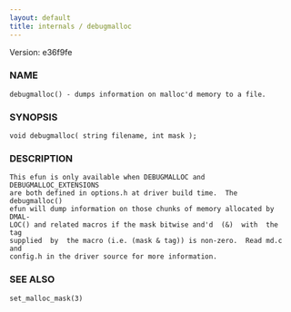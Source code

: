 ```yaml
---
layout: default
title: internals / debugmalloc
---
```


Version: e36f9fe




### NAME
    debugmalloc() - dumps information on malloc'd memory to a file.


### SYNOPSIS
    void debugmalloc( string filename, int mask );


### DESCRIPTION
    This efun is only available when DEBUGMALLOC and DEBUGMALLOC_EXTENSIONS
    are both defined in options.h at driver build time.  The  debugmalloc()
    efun will dump information on those chunks of memory allocated by DMAL‐
    LOC() and related macros if the mask bitwise and'd  (&)  with  the  tag
    supplied  by  the macro (i.e. (mask & tag)) is non-zero.  Read md.c and
    config.h in the driver source for more information.


### SEE ALSO
    set_malloc_mask(3)



